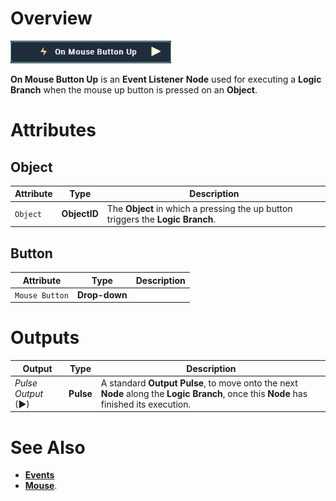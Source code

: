 # Overview

![The On Mouse Button Up Node.](../../../.gitbook/assets/node-on-mouse-button-up.png)

**On Mouse Button Up** is an **Event Listener** **Node** used for executing a **Logic Branch** when the mouse up button is pressed on an **Object**.

# Attributes

## Object

|Attribute|Type|Description|
|---|---|---|
| `Object` | **ObjectID** | The **Object** in which a pressing the up button triggers the **Logic Branch**.|

## Button

|Attribute|Type|Description|
|---|---|---|
| `Mouse Button` | **Drop-down** | |


# Outputs

|Output|Type|Description|
|---|---|---|
|*Pulse Output* (►)|**Pulse**|A standard **Output Pulse**, to move onto the next **Node** along the **Logic Branch**, once this **Node** has finished its execution.|

# See Also

* [**Events**](../README.md)
* [**Mouse**](README.md).


